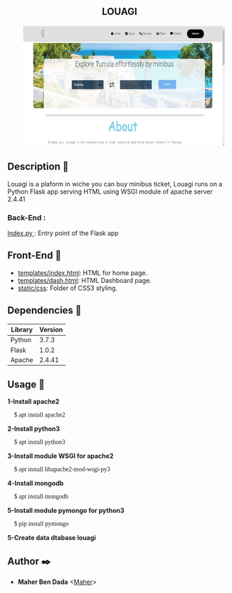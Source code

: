 <h2 align="center"> LOUAGI </h2>
<img src="screenshots/Image.jpg" style="width:90%;height:272px;margin-left:7%;" />

## Description :speech_balloon:
Louagi is a plaform in wiche you can buy minibus ticket, Louagi runs on a Python Flask app serving HTML using WSGI module of apache server 2.4.41
### Back-End :
<a href="https://github.com/mking94/Louagi/blob/main/index.py" >Index.py </a>: Entry point of the Flask app

## Front-End :high_brightness:
* [templates/index.html](./static/templates/home.html): HTML for home page.
* [templates/dash.html](./static/templates/dash.html): HTML Dashboard page.
* [static/css](./static/css): Folder of CSS3 styling.
## Dependencies :couple:

| Library    | Version |
| ---------- | ------- |
| Python     | 3.7.3   |
| Flask      | 1.0.2   |
| Apache     | 2.4.41  |

## Usage :running:
<b> 1-Install apache2 </b>
<p style="font-family:rockwell;margin-left:15px">$ apt install apache2</p>
<b> 2-Install python3 </b>
<p style="font-family:rockwell;margin-left:15px">$ apt install python3</p>
<b> 3-Install module WSGI for apache2 </b>
<p style="font-family:rockwell;margin-left:15px">$ apt install libapache2-mod-wsgi-py3</p>
<b> 4-Install mongodb </b>
<p style="font-family:rockwell;margin-left:15px">$ apt install mongodb</p>
<b> 5-Install module pymongo for python3 </b>
<p style="font-family:rockwell;margin-left:15px">$ pip install pymongo</p>
<b> 5-Create data dtabase louagi </b>

## Author :black_nib:
* __Maher Ben Dada__ <[Maher](https://github.com/mking94)>
